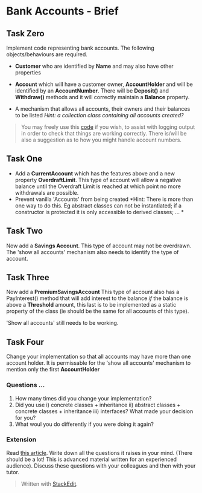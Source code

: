 # Bank Accounts - Brief

## Task Zero
Implement code representing bank accounts. The following objects/behaviours are required.

+  **Customer** who are identified by **Name** and may also have other properties
+ **Account** which will have a customer owner, **AccountHolder**  and will be identified by an **AccountNumber**. There will be  **Deposit()** and **Withdraw()** methods and it will correctly maintain a **Balance** property.

+ A mechanism that allows all accounts, their owners and their balances to be listed 
*Hint: a collection class containing all accounts created?*

> You may freely use this [code](https://pastebin.com/6KHMr1PJ) if you wish,  to assist with logging output in order to check that things are working correctly. There is/will be also a suggestion as to how you might handle account numbers.

## Task One

+ Add a **CurrentAccount** which has the features above and a new property **OverdraftLimit**. This type of account will allow a negative balance until the Overdraft Limit is reached at which point no more withdrawals are possible. 
+ Prevent vanilla 'Accounts' from being created
*Hint: There is more than one way to do this. Eg abstract classes can not be instantiated; if a constructor is protected it is only accessible to derived classes; ... *


## Task Two

Now add a **Savings Account**. This type of account may not be overdrawn. The 'show all accounts' mechanism also needs to identify the type of account.

## Task Three
Now add a **PremiumSavingsAccount** This type of account also has a PayInterest() method that will add interest to the balance *if* the balance is above a **Threshold** amount, this last is to be implemented as a static property of the class (ie should be the same for all accounts of this type).

'Show all accounts' still needs to be working.

## Task Four

Change your implementation so that all accounts may have more than one account holder. It is permissable for the 'show all accounts' mechanism to mention only the first **AccountHolder**

### Questions ...

1. How many times did you change your implementation?
2. Did you use i) concrete classes + inheritance ii) abstract classes + concrete classes + inheritance iii) interfaces? What made your decision for you?
3. What woul you do differently if you were doing it again?

### Extension

Read [this article](https://www.thoughtworks.com/insights/blog/composition-vs-inheritance-how-choose). Write down all the questions it raises in your mind. (There should be a lot! This is advanced material  written for an experienced audience). Discuss these questions with your colleagues and then with your tutor.
> Written with [StackEdit](https://stackedit.io/).

